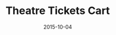 ---
layout: site
title: "Theatre Tickets Cart"
date: 2015-10-04
categories: [community]
version: 1.2.14
major: 1
minor: 2
patch: 14
slug: theatre-tickets-cart
link: https://www.teatroeltriciclo.com/boleteria
submitter: cquirosj
permalink: /sites/:slug
---